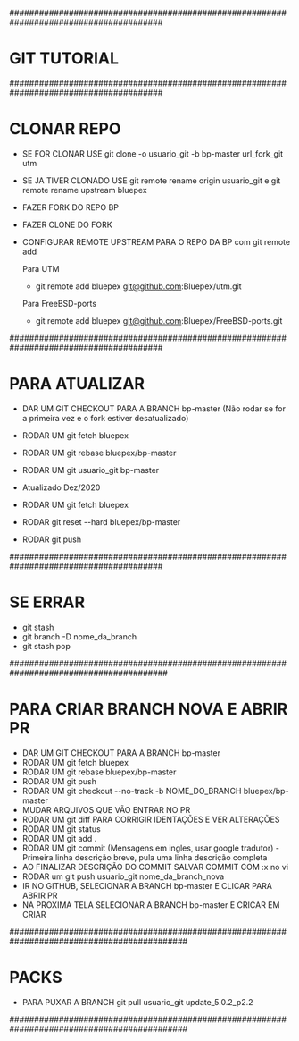 #######################################################################################
# GIT TUTORIAL
#######################################################################################

# CLONAR REPO #
- SE FOR CLONAR USE git clone -o usuario_git -b bp-master url_fork_git utm
- SE JA TIVER CLONADO USE git remote rename origin usuario_git e git remote rename upstream bluepex
- FAZER FORK DO REPO BP
- FAZER CLONE DO FORK
- CONFIGURAR REMOTE UPSTREAM PARA O REPO DA BP com git remote add
	
	Para UTM
	 - git remote add bluepex git@github.com:Bluepex/utm.git
	 
	Para FreeBSD-ports
	 - git remote add bluepex git@github.com:Bluepex/FreeBSD-ports.git

#######################################################################################
# PARA ATUALIZAR #
- DAR UM GIT CHECKOUT PARA A BRANCH bp-master (Não rodar se for a primeira vez e o fork estiver desatualizado)
- RODAR UM git fetch bluepex
- RODAR UM git rebase bluepex/bp-master
- RODAR UM git usuario_git bp-master

- Atualizado Dez/2020
- RODAR UM git fetch bluepex
- RODAR git reset --hard bluepex/bp-master
- RODAR git push

#######################################################################################
# SE ERRAR #
- git stash
- git branch -D nome_da_branch
- git stash pop

########################################################################################
# PARA CRIAR BRANCH NOVA E ABRIR PR #
- DAR UM GIT CHECKOUT PARA A BRANCH bp-master
- RODAR UM git fetch bluepex
- RODAR UM git rebase bluepex/bp-master
- RODAR UM git push
- RODAR UM git checkout --no-track -b NOME_DO_BRANCH bluepex/bp-master
- MUDAR ARQUIVOS QUE VÃO ENTRAR NO PR
- RODAR UM git diff PARA CORRIGIR IDENTAÇÕES E VER ALTERAÇÕES
- RODAR UM git status
- RODAR UM git add .
- RODAR UM git commit (Mensagens em ingles, usar google tradutor) - Primeira linha descrição breve, pula uma linha descrição completa
- AO FINALIZAR DESCRIÇÃO DO COMMIT SALVAR COMMIT COM :x no vi
- RODAR um git push usuario_git nome_da_branch_nova
- IR NO GITHUB, SELECIONAR A BRANCH bp-master E CLICAR PARA ABRIR PR
- NA PROXIMA TELA SELECIONAR A BRANCH bp-master E CRICAR EM CRIAR


############################################################################################
# PACKS #
- PARA PUXAR A BRANCH
git pull usuario_git update_5.0.2_p2.2

############################################################################################

